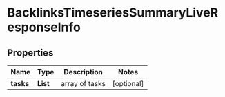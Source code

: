 # BacklinksTimeseriesSummaryLiveResponseInfo


## Properties

| Name | Type | Description | Notes |
|------------ | ------------- | ------------- | -------------|
**tasks** | **List<BacklinksTimeseriesSummaryLiveTaskInfo>** | array of tasks |[optional]|